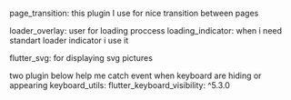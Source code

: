   page_transition:  this plugin I use for nice transition between pages

  loader_overlay:  user for loading proccess 
  loading_indicator:  when i need standart loader indicator i use it 

  flutter_svg:  for displaying  svg pictures

  two plugin below help me catch event when keyboard are hiding or appearing
  keyboard_utils: 
  flutter_keyboard_visibility: ^5.3.0
